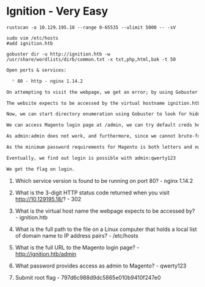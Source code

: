 # Ignition - Very Easy

```shell
rustscan -a 10.129.195.18 --range 0-65535 --ulimit 5000 -- -sV

sudo vim /etc/hosts
#add ignition.htb

gobuster dir -u http://ignition.htb -w /usr/share/wordlists/dirb/common.txt -x txt,php,html,bak -t 50
```

```markdown
Open ports & services:

  * 80 - http - nginx 1.14.2

On attempting to visit the webpage, we get an error; by using Gobuster we get the same error (status code 302).

The website expects to be accessed by the virtual hostname ignition.htb, so we will have to add this to /etc/hosts.

Now, we can start directory enumeration using Gobuster to look for hidden directories.

We can access Magento login page at /admin, we can try default creds here.

As admin:admin does not work, and furthermore, since we cannot brute-force this page, we will have to try common passwords for username 'admin'.

As the minimum password requirements for Magento is both letters and numbers - we will have to look for passwords like 'password123'.

Eventually, we find out login is possible with admin:qwerty123

We get the flag on login.
```

1. Which service version is found to be running on port 80? - nginx 1.14.2

2. What is the 3-digit HTTP status code returned when you visit <http://10.129195.18/>? - 302

3. What is the virtual host name the webpage expects to be accessed by? - ignition.htb

4. What is the full path to the file on a Linux computer that holds a local list of domain name to IP address pairs? - /etc/hosts

5. What is the full URL to the Magento login page? - http://ignition.htb/admin

6. What password provides access as admin to Magento? - qwerty123

7. Submit root flag - 797d6c988d9dc5865e010b9410f247e0
